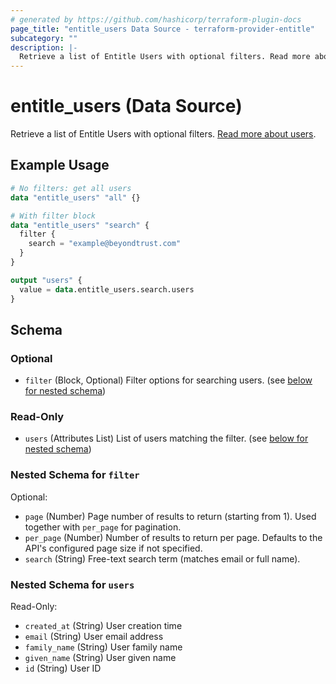 ```yaml
---
# generated by https://github.com/hashicorp/terraform-plugin-docs
page_title: "entitle_users Data Source - terraform-provider-entitle"
subcategory: ""
description: |-
  Retrieve a list of Entitle Users with optional filters. Read more about users https://docs.beyondtrust.com/entitle/docs/users.
---
```


# entitle_users (Data Source)

Retrieve a list of Entitle Users with optional filters. [Read more about users](https://docs.beyondtrust.com/entitle/docs/users).

## Example Usage

```terraform
# No filters: get all users
data "entitle_users" "all" {}

# With filter block
data "entitle_users" "search" {
  filter {
    search = "example@beyondtrust.com"
  }
}

output "users" {
  value = data.entitle_users.search.users
}
```

<!-- schema generated by tfplugindocs -->
## Schema

### Optional

- `filter` (Block, Optional) Filter options for searching users. (see [below for nested schema](#nestedblock--filter))

### Read-Only

- `users` (Attributes List) List of users matching the filter. (see [below for nested schema](#nestedatt--users))

<a id="nestedblock--filter"></a>
### Nested Schema for `filter`

Optional:

- `page` (Number) Page number of results to return (starting from 1). Used together with `per_page` for pagination.
- `per_page` (Number) Number of results to return per page. Defaults to the API's configured page size if not specified.
- `search` (String) Free-text search term (matches email or full name).


<a id="nestedatt--users"></a>
### Nested Schema for `users`

Read-Only:

- `created_at` (String) User creation time
- `email` (String) User email address
- `family_name` (String) User family name
- `given_name` (String) User given name
- `id` (String) User ID
